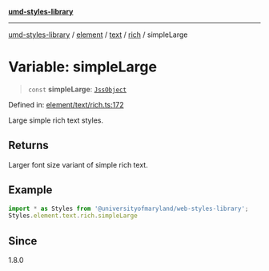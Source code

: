 [**umd-styles-library**](../../../../../../README.md)

***

[umd-styles-library](../../../../../../modules.md) / [element](../../../../../README.md) / [text](../../../README.md) / [rich](../README.md) / simpleLarge

# Variable: simpleLarge

> `const` **simpleLarge**: [`JssObject`](../../../../../../utilities/namespaces/transform/type-aliases/JssObject.md)

Defined in: [element/text/rich.ts:172](https://github.com/UMD-Digital/design-system/blob/8c958a0419ab79ba8bcba0aabd12f79a69ac5834/packages/styles/source/element/text/rich.ts#L172)

Large simple rich text styles.

## Returns

Larger font size variant of simple rich text.

## Example

```typescript
import * as Styles from '@universityofmaryland/web-styles-library';
Styles.element.text.rich.simpleLarge
```

## Since

1.8.0
